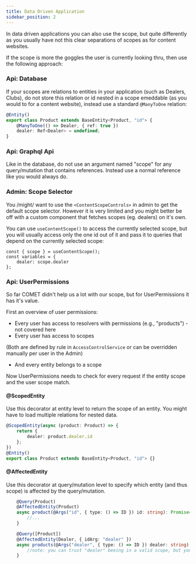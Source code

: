 ```yaml
---
title: Data Driven Application
sidebar_position: 2
---
```


In data driven applications you can also use the scope, but quite differently as you usually have not this clear separations of scopes  as for content websites.

If the scope is more the goggles the user is currently looking thru, then use the following approach:


### Api: Database

If your scopes are relations to entities in your application (such as Dealers, Clubs), do not store this relation or id nested in a scope emeddable (as you would to for a content website), instead use a standard `@ManyToOne` relation:

```ts title="api/src/product/entities/product.entity.ts"
@Entity()
export class Product extends BaseEntity<Product, "id"> {
    @ManyToOne(() => Dealer, { ref: true })
    dealer: Ref<Dealer> = undefined;
}
```
### Api: Graphql Api

Like in the database, do not use an argument named "scope" for any query/mutation that contains references. Instead use a normal reference like you would always do.

### Admin: Scope Selector

You /might/ want to use the `<ContentScopeControls>` in admin to get the default scope selector. However it is very limited and you might better be off with a custom component that fetches scopes (eg. dealers) on it's own.

You can use `useContentScope()` to access the currently selected scope, but you will usually access only the one id out of it and pass it to queries that depend on the currently selected scope:

```
const { scope } = useContentScope();
const variables = {
    dealer: scope.dealer
};
```

### Api: UserPermissions

So far COMET didn't help us a lot with our scope, but for UserPermissions it has it's value.

First an overview of user permissions:

- Every user has access to resolvers with permissions (e.g., "products") - not covered here
- Every user has access to scopes

(Both are defined by rule in `AccessControlService` or can be overridden manually per user in the Admin)

- And every entity belongs to a scope

Now UserPermissions needs to check for every request if the entity scope and the user scope match.

#### @ScopedEntity
Use this decorator at entity level to return the scope of an entity. You might have to load multiple relations for nested data.
```ts
@ScopedEntity(async (product: Product) => {
    return {
        dealer: product.dealer.id
    };
})
@Entity()
export class Product extends BaseEntity<Product, "id"> {}
```

#### @AffectedEntity
Use this decorator at query/mutation level to specify which entity (and thus scope) is affected by the query/mutation.
```ts
    @Query(Product)
    @AffectedEntity(Product)
    async product(@Args("id", { type: () => ID }) id: string): Promise<Product> {
        //...
    }
```

```ts
    @Query([Product])
    @AffectedEntity(Dealer, { idArg: "dealer" })
    async products(@Args("dealer", { type: () => ID }) dealer: string): Promise<Product[]> {
        //note: you can trust "dealer" beeing in a valid scope, but you need to make sure that your business code restricts this query to the given dealer
    }
```
